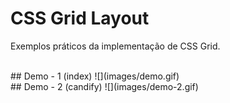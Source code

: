 # CSS Grid Layout
Exemplos práticos da implementação de CSS Grid.  

</br>
## Demo - 1 (index)
![](images/demo.gif)  

</br>
## Demo - 2 (candify)
![](images/demo-2.gif)
